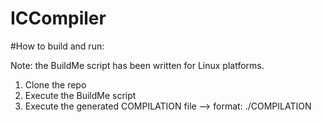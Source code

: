 # ICCompiler

#How to build and run:

Note: the BuildMe script has been written for Linux platforms.

1. Clone the repo
2. Execute the BuildMe script
3. Execute the generated COMPILATION file
      --> format: ./COMPILATION <ic input file> <output for p-mips>
